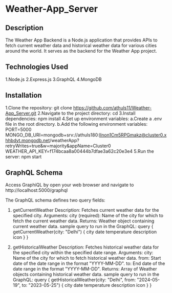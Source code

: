 # Weather-App_Server

## Description

The Weather App Backend is a Node.js application that provides APIs to fetch current weather data and historical weather data for various cities around the world. It serves as the backend for the Weather App project.

## Technologies Used

1.Node.js
2.Express.js
3.GraphQL
4.MongoDB

## Installation

1.Clone the repository:
git clone https://github.com/athuls11/Weather-App_Server.git
2.Navigate to the project directory:
cd <project directory path>
3.Install dependencies:
npm install
4.Set up environment variables:
a.Create a .env file in the root directory.
b.Add the following environment variables:
PORT=5000
MONGO_DB_URI=mongodb+srv://athuls180:Ilnon1Cm5RPGmakz@cluster0.xhhbdyt.mongodb.net/weatherApp?retryWrites=true&w=majority&appName=Cluster0
WEATHER_API_KEY=f174bcaa8a00444b7dfae3a62c20e3e4
5.Run the server:
npm start

## GraphQL Schema

Access GraphiQL by open your web browser and navigate to http://localhost:5000/graphql

The GraphQL schema defines two query fields:

1. getCurrentWeather
   Description: Fetches current weather data for the specified city.
   Arguments:
   city (required): Name of the city for which to fetch the current weather data.
   Returns: Weather object containing current weather data.
   sample query to run in the GraphQL:
   query {
   getCurrentWeather(city: "Delhi") {
   city
   date
   temperature
   description
   icon
   }
   }

2. getHistoricalWeather
   Description: Fetches historical weather data for the specified city within the specified date range.
   Arguments:
   city: Name of the city for which to fetch historical weather data.
   from: Start date of the date range in the format "YYYY-MM-DD".
   to: End date of the date range in the format "YYYY-MM-DD".
   Returns: Array of Weather objects containing historical weather data.
   sample query to run in the GraphQL:
   query {
   getHistoricalWeather(city: "Delhi", from: "2024-05-19", to: "2023-05-25") {
   city
   date
   temperature
   description
   icon
   }
   }
